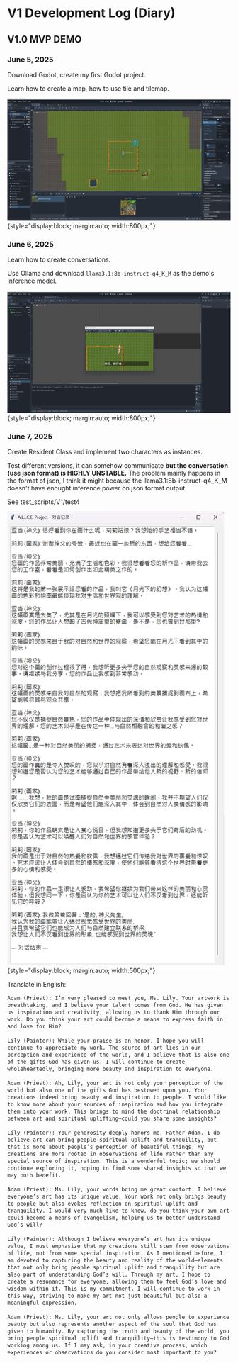 # V1 Development Log (Diary)

## V1.0 MVP DEMO

### June 5, 2025

Download Godot, create my first Godot project.

Learn how to create a map, how to use tile and tilemap.

![1751911860114](image/V1_Dev_Diary/1751911860114.png){style="display:block; margin:auto; width:800px;"}

### June 6, 2025

Learn how to create conversations.

Use Ollama and download `llama3.1:8b-instruct-q4_K_M` as the demo's inference model.

![1751911866303](image/V1_Dev_Diary/1751911866303.png){style="display:block; margin:auto; width:800px;"}

### June 7, 2025

Create Resident Class and implement two characters as instances.

Test different versions, it can somehow communicate **but the conversation (use json format) is HIGHLY UNSTABLE.** The problem mainly happens in the format of json, I think it might because the llama3.1:8b-instruct-q4_K_M doesn't have enought inference power on json format output.

See test_scripts/V1/test4

![1751911876193](image/V1_Dev_Diary/1751911876193.png){style="display:block; margin:auto; width:500px;"}

Translate in English:

```
Adam (Priest): I’m very pleased to meet you, Ms. Lily. Your artwork is breathtaking, and I believe your talent comes from God. He has given us inspiration and creativity, allowing us to thank Him through our work. Do you think your art could become a means to express faith in and love for Him?

Lily (Painter): While your praise is an honor, I hope you will continue to appreciate my work. The source of art lies in our perception and experience of the world, and I believe that is also one of the gifts God has given us. I will continue to create wholeheartedly, bringing more beauty and inspiration to everyone.

Adam (Priest): Ah, Lily, your art is not only your perception of the world but also one of the gifts God has bestowed upon you. Your creations indeed bring beauty and inspiration to people. I would like to know more about your sources of inspiration and how you integrate them into your work. This brings to mind the doctrinal relationship between art and spiritual uplifting—could you share some insights?

Lily (Painter): Your generosity deeply honors me, Father Adam. I do believe art can bring people spiritual uplift and tranquility, but that is more about people’s perception of beautiful things. My creations are more rooted in observations of life rather than any special source of inspiration. This is a wonderful topic; we should continue exploring it, hoping to find some shared insights so that we may both benefit.

Adam (Priest): Ms. Lily, your words bring me great comfort. I believe everyone’s art has its unique value. Your work not only brings beauty to people but also evokes reflection on spiritual uplift and tranquility. I would very much like to know, do you think your own art could become a means of evangelism, helping us to better understand God’s will?

Lily (Painter): Although I believe everyone’s art has its unique value, I must emphasize that my creations still stem from observations of life, not from some special inspiration. As I mentioned before, I am devoted to capturing the beauty and reality of the world—elements that not only bring people spiritual uplift and tranquility but are also part of understanding God’s will. Through my art, I hope to create a resonance for everyone, allowing them to feel God’s love and wisdom within it. This is my commitment. I will continue to work in this way, striving to make my art not just beautiful but also a meaningful expression.

Adam (Priest): Ms. Lily, your art not only allows people to experience beauty but also represents another aspect of the soul that God has given to humanity. By capturing the truth and beauty of the world, you bring people spiritual uplift and tranquility—this is testimony to God working among us. If I may ask, in your creative process, which experiences or observations do you consider most important to you?
```
